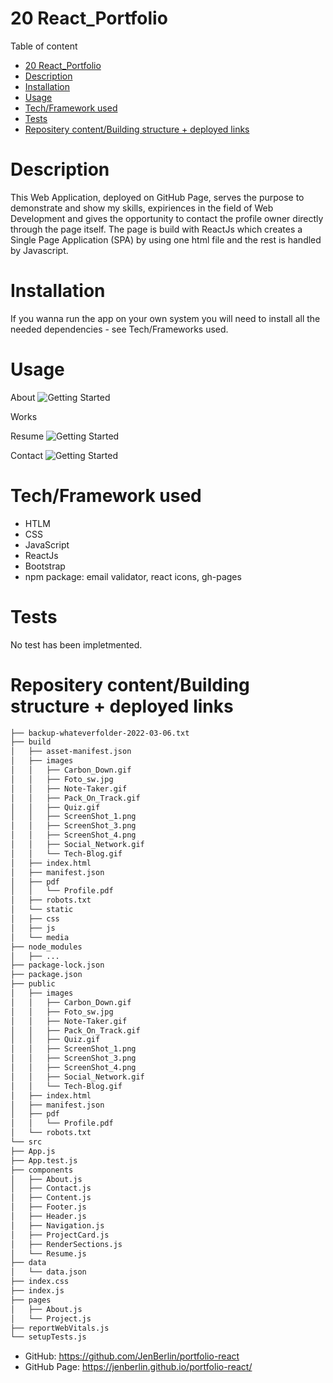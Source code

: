 # 20 React_Portfolio

Table of content

- [20 React_Portfolio](#20-react_portfolio)
- [Description](#description)
- [Installation](#installation)
- [Usage](#usage)
- [Tech/Framework used](#techframework-used)
- [Tests](#tests)
- [Repositery content/Building structure + deployed links](#repositery-contentbuilding-structure--deployed-links)

# Description

This Web Application, deployed on GitHub Page, serves the purpose to demonstrate and show my skills, expiriences in the field of Web Development and gives the opportunity to contact the profile owner directly through the page itself. The page is build with ReactJs which creates a Single Page Application (SPA) by using one html file and the rest is handled by Javascript.

# Installation

If you wanna run the app on your own system you will need to install all the needed dependencies - see Tech/Frameworks used.

# Usage

About
![Getting Started](./portfolio-react/build/images/ScreenShot_1.png)

Works

Resume
![Getting Started](./portfolio-react/build/images/ScreenShot_3.png)

Contact
![Getting Started](./portfolio-react/build/images/ScreenShot_4.png)

# Tech/Framework used

- HTLM
- CSS
- JavaScript
- ReactJs
- Bootstrap
- npm package: email validator, react icons, gh-pages

# Tests

No test has been impletmented.

# Repositery content/Building structure + deployed links

```bash
├── backup-whateverfolder-2022-03-06.txt
├── build
│   ├── asset-manifest.json
│   ├── images
│   │   ├── Carbon_Down.gif
│   │   ├── Foto_sw.jpg
│   │   ├── Note-Taker.gif
│   │   ├── Pack_On_Track.gif
│   │   ├── Quiz.gif
│   │   ├── ScreenShot_1.png
│   │   ├── ScreenShot_3.png
│   │   ├── ScreenShot_4.png
│   │   ├── Social_Network.gif
│   │   └── Tech-Blog.gif
│   ├── index.html
│   ├── manifest.json
│   ├── pdf
│   │   └── Profile.pdf
│   ├── robots.txt
│   └── static
│   ├── css
│   ├── js
│   └── media
├── node_modules
│   ├── ...
├── package-lock.json
├── package.json
├── public
│   ├── images
│   │   ├── Carbon_Down.gif
│   │   ├── Foto_sw.jpg
│   │   ├── Note-Taker.gif
│   │   ├── Pack_On_Track.gif
│   │   ├── Quiz.gif
│   │   ├── ScreenShot_1.png
│   │   ├── ScreenShot_3.png
│   │   ├── ScreenShot_4.png
│   │   ├── Social_Network.gif
│   │   └── Tech-Blog.gif
│   ├── index.html
│   ├── manifest.json
│   ├── pdf
│   │   └── Profile.pdf
│   └── robots.txt
└── src
├── App.js
├── App.test.js
├── components
│   ├── About.js
│   ├── Contact.js
│   ├── Content.js
│   ├── Footer.js
│   ├── Header.js
│   ├── Navigation.js
│   ├── ProjectCard.js
│   ├── RenderSections.js
│   └── Resume.js
├── data
│   └── data.json
├── index.css
├── index.js
├── pages
│   ├── About.js
│   └── Project.js
├── reportWebVitals.js
└── setupTests.js
```

- GitHub: https://github.com/JenBerlin/portfolio-react
- GitHub Page: https://jenberlin.github.io/portfolio-react/
